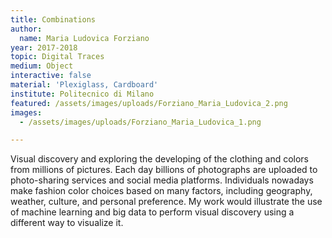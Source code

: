 ```yaml
---
title: Combinations
author:
  name: Maria Ludovica Forziano
year: 2017-2018
topic: Digital Traces
medium: Object
interactive: false
material: 'Plexiglass, Cardboard'
institute: Politecnico di Milano
featured: /assets/images/uploads/Forziano_Maria_Ludovica_2.png
images:
  - /assets/images/uploads/Forziano_Maria_Ludovica_1.png

---
```

Visual discovery and exploring the developing of the clothing and colors from millions of pictures. Each day billions of photographs are uploaded to photo-sharing services and social media platforms. Individuals nowadays make fashion color choices based on many factors, including geography, weather, culture, and personal preference. My work would illustrate the use of machine learning and big data to perform visual discovery using a different way to visualize it.
